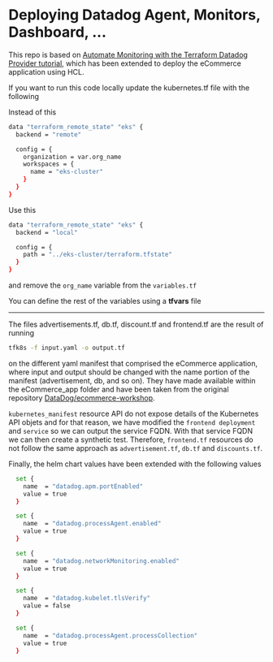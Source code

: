 # Deploying Datadog Agent, Monitors, Dashboard, ...

This repo is based on [Automate Monitoring with the Terraform Datadog Provider tutorial](https://developer.hashicorp.com/terraform/tutorials/applications/datadog-provider), which has been extended to deploy the eCommerce application using HCL.

If you want to run this code locally update the kubernetes.tf file with the following

Instead of this

```bash
data "terraform_remote_state" "eks" {
  backend = "remote"

  config = {
    organization = var.org_name
    workspaces = {
      name = "eks-cluster"
    }
  }
}
```

Use this

```bash
data "terraform_remote_state" "eks" {
  backend = "local"

  config = {
    path = "../eks-cluster/terraform.tfstate"
  }
}
```

and remove the `org_name` variable from the `variables.tf`

You can define the rest of the variables using a **tfvars** file

---

The files advertisements.tf, db.tf, discount.tf and frontend.tf are the result of running

```bash
tfk8s -f input.yaml -o output.tf
```

on the different yaml manifest that comprised the eCommerce application, where input and output should be changed with the name portion of the manifest (advertisement, db, and so on). They have made available within the eCommerce_app folder and have been taken from the original repository [DataDog/ecommerce-workshop](https://github.com/DataDog/ecommerce-workshop/tree/main/deploy/generic-k8s/ecommerce-app).

`kubernetes_manifest` resource API do not expose details of the Kubernetes API objets and for that reason, we have modified the `frontend deployment` and `service` so we can output the service FQDN. With that service FQDN we can then create a synthetic test. Therefore, `frontend.tf` resources do not follow the same approach as `advertisement.tf`, `db.tf` and `discounts.tf`.

Finally, the helm chart values have been extended with the following values

```bash
  set {
    name  = "datadog.apm.portEnabled"
    value = true
  }

  set {
    name  = "datadog.processAgent.enabled"
    value = true
  }

  set {
    name  = "datadog.networkMonitoring.enabled"
    value = true
  }

  set {
    name  = "datadog.kubelet.tlsVerify"
    value = false
  }

  set {
    name  = "datadog.processAgent.processCollection"
    value = true
  }
```
